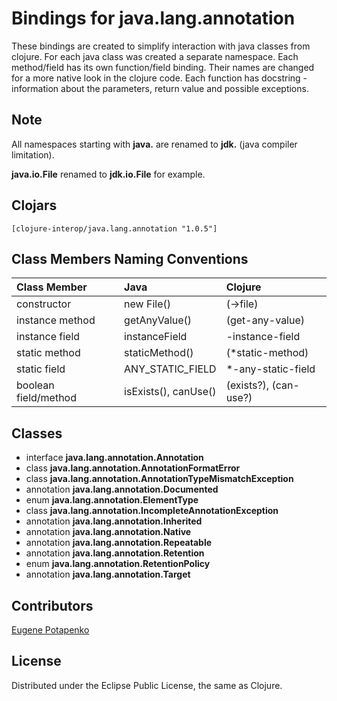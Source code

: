 # Bindings for java.lang.annotation

These bindings are created to simplify interaction with java classes from clojure.
For each java class was created a separate namespace.
Each method/field has its own function/field binding.
Their names are changed for a more native look in the clojure code. Each function has docstring - information about the parameters, return value and possible exceptions.

## Note

All namespaces starting with **java.** are renamed to **jdk.** (java compiler limitation). 

**java.io.File** renamed to **jdk.io.File** for example. 




## Clojars

```
[clojure-interop/java.lang.annotation "1.0.5"]
```

## Class Members Naming Conventions

| Class Member | Java | Clojure |
|:--|:--|:--|
| constructor | new File() | (->file) |
| instance method | getAnyValue() | (get-any-value) |
| instance field | instanceField | -instance-field |
| static method | staticMethod() | (*static-method) |
| static field | ANY_STATIC_FIELD | *-any-static-field |
| boolean field/method | isExists(), canUse() | (exists?), (can-use?) |

## Classes

- interface **java.lang.annotation.Annotation**
- class **java.lang.annotation.AnnotationFormatError**
- class **java.lang.annotation.AnnotationTypeMismatchException**
- annotation **java.lang.annotation.Documented**
- enum **java.lang.annotation.ElementType**
- class **java.lang.annotation.IncompleteAnnotationException**
- annotation **java.lang.annotation.Inherited**
- annotation **java.lang.annotation.Native**
- annotation **java.lang.annotation.Repeatable**
- annotation **java.lang.annotation.Retention**
- enum **java.lang.annotation.RetentionPolicy**
- annotation **java.lang.annotation.Target**

## Contributors

[Eugene Potapenko](https://github.com/potapenko/)

## License

Distributed under the Eclipse Public License, the same as Clojure.
